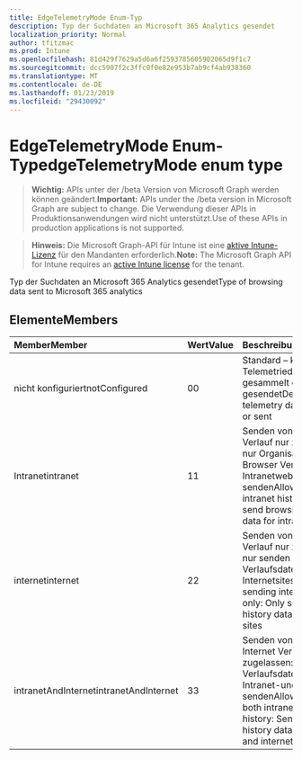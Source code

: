 ```yaml
---
title: EdgeTelemetryMode Enum-Typ
description: Typ der Suchdaten an Microsoft 365 Analytics gesendet
localization_priority: Normal
author: tfitzmac
ms.prod: Intune
ms.openlocfilehash: 81d429f7629a5d6a6f2593785605902065d9f1c7
ms.sourcegitcommit: dcc5907f2c3ffc0f0e82e953b7ab9cf4ab938360
ms.translationtype: MT
ms.contentlocale: de-DE
ms.lasthandoff: 01/23/2019
ms.locfileid: "29430092"
---
```

# <a name="edgetelemetrymode-enum-type"></a><span data-ttu-id="adad2-103">EdgeTelemetryMode Enum-Typ</span><span class="sxs-lookup"><span data-stu-id="adad2-103">edgeTelemetryMode enum type</span></span>

> <span data-ttu-id="adad2-104">**Wichtig:** APIs unter der /beta Version von Microsoft Graph werden können geändert.</span><span class="sxs-lookup"><span data-stu-id="adad2-104">**Important:** APIs under the /beta version in Microsoft Graph are subject to change.</span></span> <span data-ttu-id="adad2-105">Die Verwendung dieser APIs in Produktionsanwendungen wird nicht unterstützt.</span><span class="sxs-lookup"><span data-stu-id="adad2-105">Use of these APIs in production applications is not supported.</span></span>

> <span data-ttu-id="adad2-106">**Hinweis:** Die Microsoft Graph-API für Intune ist eine [aktive Intune-Lizenz](https://go.microsoft.com/fwlink/?linkid=839381) für den Mandanten erforderlich.</span><span class="sxs-lookup"><span data-stu-id="adad2-106">**Note:** The Microsoft Graph API for Intune requires an [active Intune license](https://go.microsoft.com/fwlink/?linkid=839381) for the tenant.</span></span>

<span data-ttu-id="adad2-107">Typ der Suchdaten an Microsoft 365 Analytics gesendet</span><span class="sxs-lookup"><span data-stu-id="adad2-107">Type of browsing data sent to Microsoft 365 analytics</span></span>

## <a name="members"></a><span data-ttu-id="adad2-108">Elemente</span><span class="sxs-lookup"><span data-stu-id="adad2-108">Members</span></span>
|<span data-ttu-id="adad2-109">Member</span><span class="sxs-lookup"><span data-stu-id="adad2-109">Member</span></span>|<span data-ttu-id="adad2-110">Wert</span><span class="sxs-lookup"><span data-stu-id="adad2-110">Value</span></span>|<span data-ttu-id="adad2-111">Beschreibung</span><span class="sxs-lookup"><span data-stu-id="adad2-111">Description</span></span>|
|:---|:---|:---|
|<span data-ttu-id="adad2-112">nicht konfiguriert</span><span class="sxs-lookup"><span data-stu-id="adad2-112">notConfigured</span></span>|<span data-ttu-id="adad2-113">0</span><span class="sxs-lookup"><span data-stu-id="adad2-113">0</span></span>|<span data-ttu-id="adad2-114">Standard – keine Telemetriedaten gesammelt oder gesendet</span><span class="sxs-lookup"><span data-stu-id="adad2-114">Default – No telemetry data collected or sent</span></span>|
|<span data-ttu-id="adad2-115">Intranet</span><span class="sxs-lookup"><span data-stu-id="adad2-115">intranet</span></span>|<span data-ttu-id="adad2-116">1</span><span class="sxs-lookup"><span data-stu-id="adad2-116">1</span></span>|<span data-ttu-id="adad2-117">Senden von Intranet Verlauf nur zugelassen: nur Organisations-Browser Verlaufsdaten für Intranetwebsites senden</span><span class="sxs-lookup"><span data-stu-id="adad2-117">Allow sending intranet history only: Only send browsing history data for intranet sites</span></span>|
|<span data-ttu-id="adad2-118">internet</span><span class="sxs-lookup"><span data-stu-id="adad2-118">internet</span></span>|<span data-ttu-id="adad2-119">2</span><span class="sxs-lookup"><span data-stu-id="adad2-119">2</span></span>|<span data-ttu-id="adad2-120">Senden von Internet-Verlauf nur zugelassen: nur senden durchsuchen Verlaufsdaten für Internetsites</span><span class="sxs-lookup"><span data-stu-id="adad2-120">Allow sending internet history only: Only send browsing history data for internet sites</span></span>|
|<span data-ttu-id="adad2-121">intranetAndInternet</span><span class="sxs-lookup"><span data-stu-id="adad2-121">intranetAndInternet</span></span>|<span data-ttu-id="adad2-122">3</span><span class="sxs-lookup"><span data-stu-id="adad2-122">3</span></span>|<span data-ttu-id="adad2-123">Senden von Intranet und Internet Verlauf zugelassen: Durchsuchen Verlaufsdaten für Intranet-und Internet senden</span><span class="sxs-lookup"><span data-stu-id="adad2-123">Allow sending both intranet and internet history: Send browsing history data for intranet and internet sites</span></span>|





